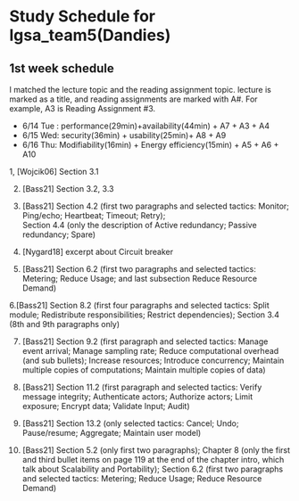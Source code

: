 # Study Schedule for lgsa_team5(Dandies)

## 1st week schedule
I matched the lecture topic and the reading assignment topic.
lecture is marked as a title, and reading assignments are marked with A#. For example, A3 is Reading Assignment #3.
* 6/14 Tue : performance(29min)+availability(44min) + A7 + A3 + A4
* 6/15 Wed: security(36min) + usability(25min)+ A8 + A9
* 6/16 Thu: Modifiability(16min) +  Energy efficiency(15min) + A5 + A6 + A10

1, [Wojcik06] Section 3.1

2. [Bass21] Section 3.2, 3.3

3. [Bass21] 
Section 4.2  (first two paragraphs and selected tactics: Monitor; Ping/echo; Heartbeat; Timeout; Retry);  
Section 4.4 (only the description of Active redundancy; Passive redundancy; Spare)

4. [Nygard18] excerpt about Circuit breaker

5. [Bass21] 
Section 6.2 (first two paragraphs and selected tactics: Metering; Reduce Usage; and last subsection Reduce Resource Demand)

6.[Bass21] 
Section 8.2 (first four paragraphs and selected tactics: Split module; Redistribute responsibilities; Restrict dependencies); 
Section 3.4 (8th and 9th paragraphs only)

7. [Bass21] 
Section 9.2 (first paragraph and selected tactics: Manage event arrival; Manage sampling rate; Reduce computational overhead (and sub bullets); Increase resources; Introduce concurrency; Maintain multiple copies of computations; Maintain multiple copies of data)

8. [Bass21] 
Section 11.2 (first paragraph and selected tactics: Verify message integrity; Authenticate actors; Authorize actors; Limit exposure; Encrypt data; Validate Input; Audit) 

9. [Bass21] 
Section 13.2 (only selected tactics: Cancel; Undo; Pause/resume; Aggregate; Maintain user model) 

10. [Bass21] 
Section 5.2 (only first two paragraphs); 
Chapter 8 (only the first and third bullet items on page 119 at the end of the chapter intro, which talk about Scalability and Portability); 
Section 6.2 (first two paragraphs and selected tactics: Metering; Reduce Usage; Reduce Resource Demand)
